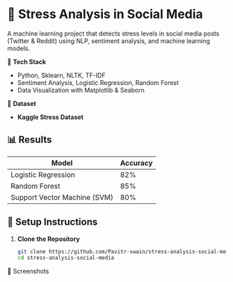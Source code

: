 # 🚀 Stress Analysis in Social Media

 A machine learning project that detects stress levels in social media posts (Twitter &amp; Reddit) using NLP, sentiment analysis, and machine learning models.  
 
📌 **Tech Stack** 
- Python, Sklearn, NLTK, TF-IDF
- Sentiment Analysis, Logistic Regression, Random Forest  
- Data Visualization with Matplotlib & Seaborn 

📌 **Dataset**  
- **Kaggle Stress Dataset** 
## 📊 Results  
| Model | Accuracy |
|-------|---------|
| Logistic Regression | 82% |
| Random Forest | 85% |
| Support Vector Machine (SVM) | 80% |

## 🚀 Setup Instructions  
1. **Clone the Repository**
   ```bash
   git clone https://github.com/Pavitr-swain/stress-analysis-social-media.git
   cd stress-analysis-social-media
📸 Screenshots
